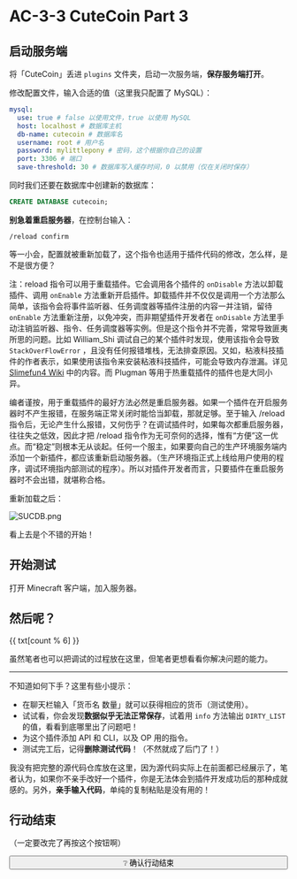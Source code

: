 # AC-3-3 CuteCoin Part 3

## 启动服务端

将「CuteCoin」丢进 `plugins` 文件夹，启动一次服务端，**保存服务端打开**。

修改配置文件，输入合适的值（这里我只配置了 MySQL）：

```yaml
mysql:
  use: true # false 以使用文件，true 以使用 MySQL
  host: localhost # 数据库主机
  db-name: cutecoin # 数据库名
  username: root # 用户名
  password: mylittlepony # 密码，这个根据你自己的设置
  port: 3306 # 端口
  save-threshold: 30 # 数据库写入缓存时间，0 以禁用（仅在关闭时保存）
```

同时我们还要在数据库中创建新的数据库：

```sql
CREATE DATABASE cutecoin;
```

**别急着重启服务器**，在控制台输入：

```
/reload confirm
```

等一小会，配置就被重新加载了，这个指令也适用于插件代码的修改，怎么样，是不是很方便？

注：reload 指令可以用于重载插件。它会调用各个插件的 `onDisable` 方法以卸载插件、调用 `onEnable` 方法重新开启插件。卸载插件并不仅仅是调用一个方法那么简单，该指令会将事件监听器、任务调度器等插件注册的内容一并注销，留待 `onEnable` 方法重新注册，以免冲突，而非期望插件开发者在 `onDisable` 方法里手动注销监听器、指令、任务调度器等实例。但是这个指令并不完善，常常导致匪夷所思的问题。比如 William_Shi 调试自己的某个插件时发现，使用该指令会导致 `StackOverFlowError` ，且没有任何报错堆栈，无法排查原因。又如，粘液科技插件的作者表示，如果使用该指令来安装粘液科技插件，可能会导致内存泄漏。详见 [Slimefun4 Wiki](https://github.com/Slimefun/Slimefun4/wiki/Installing-Slimefun#how-to-install) 中的内容。而 Plugman 等用于热重载插件的插件也是大同小异。

编者谨按，用于重载插件的最好方法必然是重启服务器。如果一个插件在开启服务器时不产生报错，在服务端正常关闭时能恰当卸载，那就足够。至于输入 /reload 指令后，无论产生什么报错，又何伤乎？在调试插件时，如果每次都重启服务器，往往失之低效，因此才把 /reload 指令作为无可奈何的选择，惟有“方便”这一优点。而“稳定”则根本无从谈起。任何一个服主，如果要向自己的生产环境服务端内添加一个新插件，都应该重新启动服务器。（生产环境指正式上线给用户使用的程序，调试环境指内部测试的程序）。所以对插件开发者而言，只要插件在重启服务器时不会出错，就堪称合格。

重新加载之后：

![SUCDB.png](https://s2.loli.net/2022/04/15/Fqn7c9IuvrVkT8U.png)

看上去是个不错的开始！

## 开始测试

打开 Minecraft 客户端，加入服务器。

## 然后呢？

<script setup>
    import { ref } from 'vue';
    const count = ref(0);
    const txt = [
        "单击开始事件还原",
        "RarityEG：这次轮到你了。",
        "RarityEG：找出程序 Bug 的方法，我在 AC-1-3 中有提到过。",
        "RarityEG：……",
        "RarityEG：让我看看你的能力，就当是结业考试吧。",
        "事件模拟已结束——单击重新模拟"
    ];
</script>

<div @click.native="count++;" class="btn-event">{{ txt[count % 6] }}</div>

虽然笔者也可以把调试的过程放在这里，但笔者更想看看你解决问题的能力。

---

不知道如何下手？这里有些小提示：

- 在聊天栏输入「货币名 数量」就可以获得相应的货币（测试使用）。
- 试试看，你会发现**数据似乎无法正常保存**，试着用 `info` 方法输出 `DIRTY_LIST` 的值，看看到底哪里出了问题吧！
- 为这个插件添加 API 和 CLI，以及 OP 用的指令。
- 测试完工后，记得**删除测试代码**！（不然就成了后门了！）

我没有把完整的源代码仓库放在这里，因为源代码实际上在前面都已经展示了，笔者认为，如果你不亲手改好一个插件，你是无法体会到插件开发成功后的那种成就感的。另外，**亲手输入代码**，单纯的复制粘贴是没有用的！

## 行动结束

（一定要改完了再按这个按钮啊）

<button type='button' class="btn-unconfirmed" style="width:100%;transition:500ms;" onclick="this.innerHTML=' ✓ 恭喜！';document.getElementById('hiddenEle').style.display = 'block';this.className='btn-confirmed';this.onclick=function(){};"> ❔ 确认行动结束 </button>

<div id='hiddenEle' style='display:none;'>

> 行动结果：最终胜利！

恭喜！我想到这个时候你应该非常激动，嗯，这是你应得的。

到此为止，本教程的主要部分就落下帷幕了，听一首歌，然后前往最后一章，笔者还有一点想说的。

<iframe frameborder="no" border="0" marginwidth="0" marginheight="0" width="100%" height="86" src="//music.163.com/outchain/player?type=2&id=28077561&auto=0&height=66"></iframe>

</div>